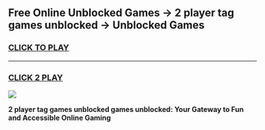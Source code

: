 
## Free Online Unblocked Games → 2 player tag games unblocked → Unblocked Games
<h3>
<a href="https://premium.freeplayer.one?title=2_player_tag_games_unblocked&ref=21F">CLICK TO PLAY</a></h3>
<hr>

<h3>
<a href="https://premium.freeplayer.one?title=2_player_tag_games_unblocked&ref=21F">CLICK 2 PLAY</a>
  
</h3>

<a href="https://premium.freeplayer.one?title=2_player_tag_games_unblocked&ref=21F/"><img src="https://clearcache.store/games.png"></a>


**2 player tag games unblocked games unblocked: Your Gateway to Fun and Accessible Online Gaming**
